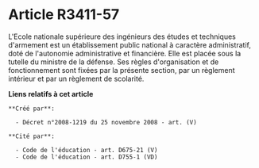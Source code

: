 # Article R3411-57

L'Ecole nationale supérieure des ingénieurs des études et techniques d'armement est un établissement public national à
caractère administratif, doté de l'autonomie administrative et financière. Elle est placée sous la tutelle du ministre de la
défense. Ses règles d'organisation et de fonctionnement sont fixées par la présente section, par un règlement intérieur et
par un règlement de scolarité.

**Liens relatifs à cet article**

	**Créé par**:

	  - Décret n°2008-1219 du 25 novembre 2008 - art. (V)

	**Cité par**:

	  - Code de l'éducation - art. D675-21 (V)
	  - Code de l'éducation - art. D755-1 (VD)
